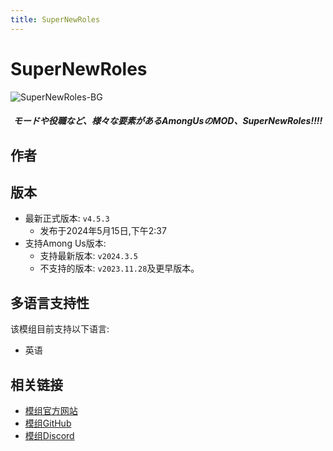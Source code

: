 ```yaml
---
title: SuperNewRoles
---
```

# SuperNewRoles
![SuperNewRoles-BG](/Image/SuperNewRoles.png)

<div align="center">
<h5>モードや役職など、様々な要素があるAmongUsのMOD、SuperNewRoles!!!!</h5>
</div>

<script setup>
import { VPTeamMembers } from 'vitepress/theme'

const members = [
  {
    avatar: '/Image/Yoking.jpg',
    name: 'Yoking',
    title: '开发者',
    org: 'SuperNewRoles',
    orgLink: 'https://github.com/SuperNewRoles',
    links: [
      { icon: 'github', link: 'https://github.com/ykundesu' },
      { icon: 'x', link: 'https://x.com/ReYYYYoking'}
    ]
  }
]
</script>

## 作者

<div align="center">
<VPTeamMembers size="small" :members="members" />
</div>

## 版本
- 最新正式版本: `v4.5.3`
  - 发布于2024年5月15日,下午2:37
- 支持Among Us版本:
    - 支持最新版本: `v2024.3.5`
    - 不支持的版本: `v2023.11.28`及更早版本。

## 多语言支持性
该模组目前支持以下语言:
- 英语

## 相关链接
- [模组官方网站](http://theotherroles.de)
- [模组GitHub](https://github.com/TheOtherRolesAU/TheOtherRoles)
- [模组Discord](https://discord.gg/77RkMJHWsM)